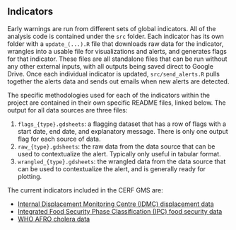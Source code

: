 ## Indicators

Early warnings are run from different sets of global indicators. All of the
analysis code is contained under the `src` folder. Each indicator has
its own folder with a `update_(...).R` file that downloads raw data for the
indicator, wrangles into a usable file for visualizations and alerts, and
generates flags for that indicator. These files are all standalone files that
can be run without any other external inputs, with all outputs being saved
direct to Google Drive. Once each individual indicator is updated, 
`src/send_alerts.R` pulls together the alerts data and sends out emails when
new alerts are detected. 

The specific methodologies used for each of the indicators within the project
are contained in their own specific README files, linked below. The
output for all data sources are three files:

1. `flags_{type}.gdsheets`: a flagging dataset that has a row of flags
with a start date, end date, and explanatory message. There is only one
output flag for each source of data.
2. `raw_{type}.gdsheets`: the raw data from the data source that can be used to
contextualize the alert. Typically only useful in tabular format.
3. `wrangled_{type}.gdsheets`: the wrangled data from the data source that can
be used to contextualize the alert, and is generally ready for plotting.

The current indicators included in the CERF GMS are:

- [Internal Displacement Monitoring Centre (IDMC) displacement data](src/indicators/idmc/README.md)
- [Integrated Food Security Phase Classification (IPC) food security data](src/indicators/ipc/README.md)
- [WHO AFRO cholera data](src/indicators/cholera/README.md)
